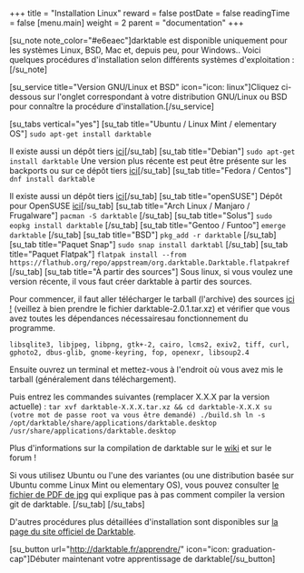 +++
title = "Installation Linux"
reward = false
postDate = false
readingTime = false
[menu.main]
  weight = 2
  parent = "documentation"
+++

\[su\_note note\_color="#e6eaec"\]darktable est disponible uniquement pour les systèmes Linux, BSD, Mac et, depuis peu, pour Windows.. Voici quelques procédures d'installation selon différents systèmes d'exploitation :\[/su\_note\]

\[su\_service title="Version GNU/Linux et BSD" icon="icon: linux"\]Cliquez ci-dessous sur l'onglet correspondant à votre distribution GNU/Linux ou BSD pour connaître la procédure d'installation.\[/su\_service\]

\[su\_tabs vertical="yes"\] \[su\_tab title="Ubuntu / Linux Mint / elementary OS"\] `sudo apt-get install darktable`

Il existe aussi un dépôt tiers [ici](https://software.opensuse.org/download.html?project=graphics:darktable&package=darktable)\[/su\_tab\] \[su\_tab title="Debian"\] `sudo apt-get install darktable` Une version plus récente est peut être présente sur les backports ou sur ce dépôt tiers [ici](https://software.opensuse.org/download.html?project=graphics:darktable&package=darktable)\[/su\_tab\] \[su\_tab title="Fedora / Centos"\] `dnf install darktable`

Il existe aussi un dépôt tiers [ici](https://software.opensuse.org/download.html?project=graphics:darktable&package=darktable)\[/su\_tab\] \[su\_tab title="openSUSE"\] Dépôt pour OpenSUSE [ici](https://software.opensuse.org/download.html?project=graphics:darktable&package=darktable)\[/su\_tab\] \[su\_tab title="Arch Linux / Manjaro / Frugalware"\] `pacman -S darktable` \[/su\_tab\] \[su\_tab title="Solus"\] `sudo eopkg install darktable` \[/su\_tab\] \[su\_tab title="Gentoo / Funtoo"\] `emerge darktable` \[/su\_tab\] \[su\_tab title="BSD"\] `pkg_add -r darktable` \[/su\_tab\] \[su\_tab title="Paquet Snap"\] `sudo snap install darktabl` \[/su\_tab\] \[su\_tab title="Paquet Flatpak"\] `flatpak install --from https://flathub.org/repo/appstream/org.darktable.Darktable.flatpakref` \[/su\_tab\] \[su\_tab title="À partir des sources"\] Sous linux, si vous voulez une version récente, il vous faut créer darktable à partir des sources.

Pour commencer, il faut aller télécharger le tarball (l'archive) des sources [ici !](https://github.com/darktable-org/darktable/releases/) (veillez à bien prendre le fichier darktable-2.0.1.tar.xz) et vérifier que vous avez toutes les dépendances nécessairesau fonctionnement du programme.

`libsqlite3, libjpeg, libpng, gtk+-2, cairo, lcms2, exiv2, tiff, curl, gphoto2, dbus-glib, gnome-keyring, fop, openexr, libsoup2.4`

Ensuite ouvrez un terminal et mettez-vous à l'endroit où vous avez mis le tarball (généralement dans téléchargement).

Puis entrez les commandes suivantes (remplacer X.X.X par la version actuelle) : `tar xvf darktable-X.X.X.tar.xz && cd darktable-X.X.X su (votre mot de passe root va vous être demandé) ./build.sh ln -s /opt/darktable/share/applications/darktable.desktop /usr/share/applications/darktable.desktop`

Plus d'informations sur la compilation de darktable sur le [wiki](http://redmine.darktable.org/projects/darktable/wiki/Building_darktable_20) et sur le forum !

Si vous utilisez Ubuntu ou l'une des variantes (ou une distribution basée sur Ubuntu comme Linux Mint ou elementary OS), vous pouvez consulter [le fichier de PDF de jpg](https://docs.google.com/document/d/1CjnyPGp9uD5ETUER6w129hUplmejRpkrjZXf_xeND80/edit?usp=sharing) qui explique pas à pas comment compiler la version git de darktable. \[/su\_tab\] \[/su\_tabs\]

D'autres procédures plus détaillées d'installation sont disponibles sur [la page du site officiel de Darktable](http://www.darktable.org/install/).

\[su\_button url="http://darktable.fr/apprendre/" icon="icon: graduation-cap"\]Débuter maintenant votre apprentissage de darktable\[/su\_button\]
